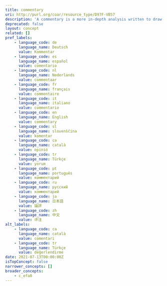 ```yaml
---
title: commentary
uri: http://purl.org/coar/resource_type/D97F-VB57
description: 'A commentary is a more in-depth analysis written to draw attention to a work already published. Commentaries are somewhat like “reviews” in that the author presents his or her analysis of a work and why it  would be of interest to a specific audience. [Source: https://www.enago.com/academy/perspective-opinion-and-commentary-pieces]'
deprecated: false
layout: concept
related: []
pref_labels:
    - language_code: de
      language_name: Deutsch
      value: Kommentar
    - language_code: es
      language_name: español
      value: comentario
    - language_code: nl
      language_name: Nederlands
      value: commentaar
    - language_code: fr
      language_name: français
      value: commentaire
    - language_code: it
      language_name: italiano
      value: commentario
    - language_code: en
      language_name: English
      value: commentary
    - language_code: sl
      language_name: slovenščina
      value: komentar
    - language_code: ca
      language_name: català
      value: opinió
    - language_code: tr
      language_name: Türkçe
      value: yorum
    - language_code: pt
      language_name: português
      value: комментарий
    - language_code: ru
      language_name: русский
      value: комментарий
    - language_code: ja
      language_name: 日本語
      value: 論評
    - language_code: zh
      language_name: 中文
      value: 评注
alt_labels:
    - language_code: ca
      language_name: català
      value: comentari
    - language_code: tr
      language_name: Türkçe
      value: değerlendirme
date: 2021-07-13T00:00:00Z
isTopConcept: false
narrower_concepts: []
broader_concepts:
    - c_efa0
---
```



